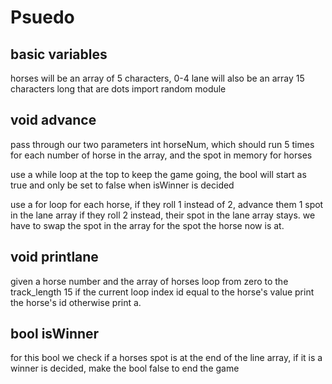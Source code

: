 # Psuedo

## basic variables

horses will be an array of 5 characters, 0-4
lane will also be an array 15 characters long that are dots
import random module

## void advance

pass through our two  parameters int horseNum, which should run 5 times for each number of horse in the array,
and the spot in memory for horses

use a while loop at the top to keep the game going, the bool will start as true and only be set to false when isWinner is decided

use a for loop for each horse, if they roll 1 instead of 2, advance them 1 spot in the lane array
if they roll 2 instead, their spot in the lane array stays. we have to swap the spot in the array for the spot the horse now is at.

## void printlane
given a horse number and the array of horses
loop from zero to the track_length 15
if the current loop index id equal to the horse's value
print the horse's id 
otherwise
print a.

## bool isWinner

for this bool we check if a horses spot is at the end of the line array, if it is a winner is decided, make the bool false to end the game
